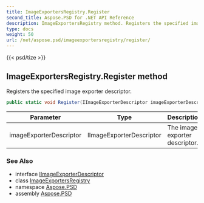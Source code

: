 ```yaml
---
title: ImageExportersRegistry.Register
second_title: Aspose.PSD for .NET API Reference
description: ImageExportersRegistry method. Registers the specified image exporter descriptor
type: docs
weight: 50
url: /net/aspose.psd/imageexportersregistry/register/
---
```

{{< psd/tize >}}
## ImageExportersRegistry.Register method

Registers the specified image exporter descriptor.

```csharp
public static void Register(IImageExporterDescriptor imageExporterDescriptor)
```

| Parameter | Type | Description |
| --- | --- | --- |
| imageExporterDescriptor | IImageExporterDescriptor | The image exporter descriptor. |

### See Also

* interface [IImageExporterDescriptor](../../iimageexporterdescriptor/)
* class [ImageExportersRegistry](../)
* namespace [Aspose.PSD](../../imageexportersregistry/)
* assembly [Aspose.PSD](../../../)


